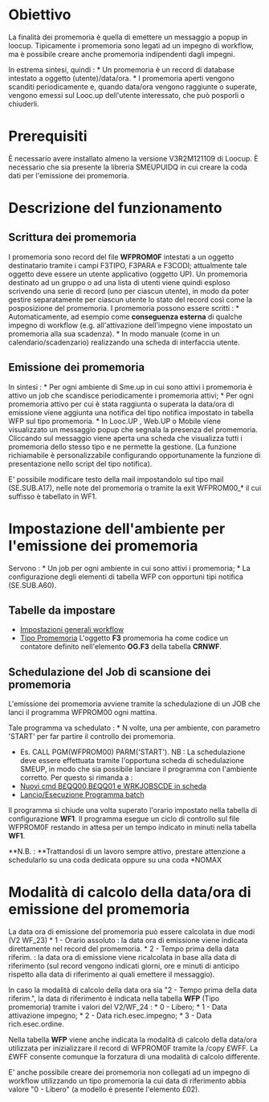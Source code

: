 # Obiettivo

La finalità dei promemoria è quella di emettere un messaggio a popup in loocup.
Tipicamente i promemoria sono legati ad un impegno di workflow, ma è possibile creare anche promemoria indipendenti dagli impegni.

In estrema sintesi, quindi : 
 \* Un promemoria è un record di database intestato a oggetto (utente)/data/ora.
 \* I promemoria aperti vengono scanditi periodicamente e, quando data/ora vengono raggiunte o superate, vengono emessi sul Looc.up dell'utente interessato, che può posporli o chiuderli.

# Prerequisiti

È necessario avere installato almeno la versione V3R2M121109 di Loocup.
È necessario che sia presente la libreria SMEUPUIDQ in cui creare la coda dati per l'emissione dei promemoria.

# Descrizione del funzionamento

## Scrittura dei promemoria

I promemoria sono record del file **WFPROM0F** intestati a un oggetto destinatario tramite i campi F3TIPO, F3PARA e F3CODI; attualmente tale oggetto deve essere un utente applicativo (oggetto UP).
Un promemoria destinato ad un gruppo o ad una lista di utenti viene quindi esploso scrivendo una serie di record (uno per ciascun utente), in modo da poter gestire separatamente per ciascun utente lo stato del record così come la posposizione del promemoria.
I promemoria possono essere scritti : 
 \* Automaticamente, ad esempio come **conseguenza esterna** di qualche impegno di workflow (e.g. all'attivazione dell'impegno viene impostato un promemoria alla sua scadenza).
 \* In modo manuale (come in un calendario/scadenzario) realizzando una scheda di interfaccia utente.

## Emissione dei promemoria

In sintesi : 
 \* Per ogni ambiente di Sme.up in cui sono attivi i promemoria è attivo un job che scandisce periodicamente i promemoria attivi;
 \* Per ogni promemoria attivo per cui è stata raggiunta o superata la data/ora di emissione viene aggiunta una notifica del tipo notifica impostato in tabella WFP sul tipo promemoria.
 \* In Looc.UP , Web.UP o Mobile viene visualizzato un messaggio popup che segnala la presenza del promemoria. Cliccando sul messaggio viene aperta una scheda che visualizza tutti i promemoria dello stesso tipo e ne permette la gestione. (La funzione richiamabile è personalizzabile configurando opportunamente la funzione di presentazione nello script del tipo notifica).


E' possibile modificare testo della mail impostandolo sul tipo mail (SE.SUB.A17), nelle note del promemoria o tramite la exit WFPROM00_\* il cui suffisso è tabellato in WF1.


# Impostazione dell'ambiente per l'emissione dei promemoria

Servono : 
 \* Un job per ogni ambiente in cui sono attivi i promemoria;
 \* La configurazione degli elementi di tabella WFP con opportuni tipi notifica (SE.SUB.A60).

## Tabelle da impostare
- [Impostazioni generali workflow](Sorgenti/OG/TA/WF1)
- [Tipo Promemoria](Sorgenti/OG/TA/WFP)
L'oggetto **F3** promemoria ha come codice un contatore definito nell'elemento **OG.F3** della tabella **CRNWF**.

## Schedulazione del Job di scansione dei promemoria

L'emissione dei promemoria avviene tramite la schedulazione di un JOB che lanci il programma WFPROM00 ogni mattina.

Tale programma va schedulato : 
 \* N volte, una per ambiente, con parametro 'START' per far partire il controllo dei promemoria.
- Es. CALL PGM(WFPROM00) PARM('START').
NB :  La schedulazione deve essere effettuata tramite l'opportuna scheda di schedulazione SMEUP, in modo che sia possibile lanciare il programma con l'ambiente corretto.
Per questo si rimanda a : 
- [Nuovi cmd B£QQ00,B£QQ01 e WRKJOBSCDE in scheda](Sorgenti/MB/DOC_NWS/NWS001549)
- [Lancio/Esecuzione Programma batch](Sorgenti/DOC/TA/B£AMO/A£BASE_SM)

Il programma si chiude una volta superato l'orario impostato nella tabella di configurazione **WF1**.
Il programma esegue un ciclo di controllo sul file WFPROM0F restando in attesa per un tempo indicato in minuti nella tabella **WF1**.

**N.B. : **Trattandosi di un lavoro sempre attivo, prestare attenzione a schedularlo su una coda dedicata oppure su una coda \*NOMAX


# Modalità di calcolo della data/ora di emissione del promemoria

La data ora di emissione del promemoria può essere calcolata in due modi (V2 WF_23)
 \* 1 - Orario assoluto  :  la data ora di emissione viene indicata direttamente nel record del promemoria.
 \* 2 - Tempo prima della data riferim.  :  la data ora di emissione viene ricalcolata in base alla  data di riferimento (sul record vengono indicati giorni, ore e minuti di anticipo rispetto alla  data di riferimento ai quali emettere il messaggio).

In caso la modalità di calcolo della data ora sia "2 - Tempo prima della data riferim.", la data di riferimento è indicata nella tabella **WFP** (Tipo promemoria) tramite i valori del V2/WF_24  : 
 \* 0 - Libero;
 \* 1 - Data attivazione impegno;
 \* 2 - Data rich.esec.impegno;
 \* 3 - Data rich.esec.ordine.

Nella tabella **WFP** viene anche indicata la modalità di calcolo della data/ora utilizzata per inizializzare il record di WFPROM0F tramite la /copy £WFF. La £WFF consente comunque la forzatura di una modalità di calcolo differente.

E' anche possibile creare dei promemoria non collegati ad un impegno di workflow utilizzando un tipo promemoria la cui data di riferimento abbia valore "0 - Libero" (a modello è presente l'elemento £02).


